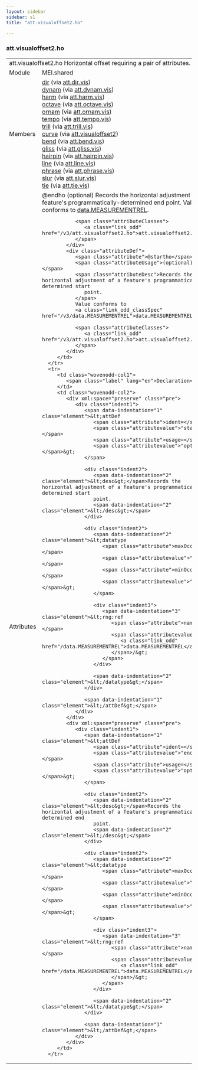 ```yaml
---
layout: sidebar
sidebar: s1
title: "att.visualoffset2.ho"

---
```


<div class="classSpec att">
   <h3 id="att.visualoffset2.ho">att.visualoffset2.ho</h3>
   <table class="wovenodd">
      <tr>
         <td colspan="2" class="wovenodd-col2">
            <span class="label">att.visualoffset2.ho</span> Horizontal offset requiring a pair of attributes.
         </td>
      </tr>
      <tr>
         <td class="wovenodd-col1">
            <span class="label" lang="en">Module</span>
         </td>
         <td class="wovenodd-col2">MEI.shared</td>
      </tr>
      <tr>
         <td class="wovenodd-col1">
            <span class="label" lang="en">Members</span>
         </td>
         <td class="wovenodd-col2">
            <div class="parent">
               <div>
                  <a class="link_odd_elementSpec" href="/v3/dir">dir</a>
                  <span> (via 
                     <a class="link_odd_classSpec" href="/v3/att.dir.vis">att.dir.vis</a>)
                  </span>
               </div>
               <div>
                  <a class="link_odd_elementSpec" href="/v3/dynam">dynam</a>
                  <span> (via 
                     <a class="link_odd_classSpec" href="/v3/att.dynam.vis">att.dynam.vis</a>)
                  </span>
               </div>
               <div>
                  <a class="link_odd_elementSpec" href="/v3/harm">harm</a>
                  <span> (via 
                     <a class="link_odd_classSpec" href="/v3/att.harm.vis">att.harm.vis</a>)
                  </span>
               </div>
               <div>
                  <a class="link_odd_elementSpec" href="/v3/octave">octave</a>
                  <span> (via 
                     <a class="link_odd_classSpec" href="/v3/att.octave.vis">att.octave.vis</a>)
                  </span>
               </div>
               <div>
                  <a class="link_odd_elementSpec" href="/v3/ornam">ornam</a>
                  <span> (via 
                     <a class="link_odd_classSpec" href="/v3/att.ornam.vis">att.ornam.vis</a>)
                  </span>
               </div>
               <div>
                  <a class="link_odd_elementSpec" href="/v3/tempo">tempo</a>
                  <span> (via 
                     <a class="link_odd_classSpec" href="/v3/att.tempo.vis">att.tempo.vis</a>)
                  </span>
               </div>
               <div>
                  <a class="link_odd_elementSpec" href="/v3/trill">trill</a>
                  <span> (via 
                     <a class="link_odd_classSpec" href="/v3/att.trill.vis">att.trill.vis</a>)
                  </span>
               </div>
               <div>
                  <a class="link_odd_elementSpec" href="/v3/curve">curve</a>
                  <span> (via 
                     <a class="link_odd_classSpec" href="/v3/att.visualoffset2">att.visualoffset2</a>)
                  </span>
               </div>
               <div>
                  <a class="link_odd_elementSpec" href="/v3/bend">bend</a>
                  <span> (via 
                     <a class="link_odd_classSpec" href="/v3/att.bend.vis">att.bend.vis</a>)
                  </span>
               </div>
               <div>
                  <a class="link_odd_elementSpec" href="/v3/gliss">gliss</a>
                  <span> (via 
                     <a class="link_odd_classSpec" href="/v3/att.gliss.vis">att.gliss.vis</a>)
                  </span>
               </div>
               <div>
                  <a class="link_odd_elementSpec" href="/v3/hairpin">hairpin</a>
                  <span> (via 
                     <a class="link_odd_classSpec" href="/v3/att.hairpin.vis">att.hairpin.vis</a>)
                  </span>
               </div>
               <div>
                  <a class="link_odd_elementSpec" href="/v3/line">line</a>
                  <span> (via 
                     <a class="link_odd_classSpec" href="/v3/att.line.vis">att.line.vis</a>)
                  </span>
               </div>
               <div>
                  <a class="link_odd_elementSpec" href="/v3/phrase">phrase</a>
                  <span> (via 
                     <a class="link_odd_classSpec" href="/v3/att.phrase.vis">att.phrase.vis</a>)
                  </span>
               </div>
               <div>
                  <a class="link_odd_elementSpec" href="/v3/slur">slur</a>
                  <span> (via 
                     <a class="link_odd_classSpec" href="/v3/att.slur.vis">att.slur.vis</a>)
                  </span>
               </div>
               <div>
                  <a class="link_odd_elementSpec" href="/v3/tie">tie</a>
                  <span> (via 
                     <a class="link_odd_classSpec" href="/v3/att.tie.vis">att.tie.vis</a>)
                  </span>
               </div>
            </div>
         </td>
      </tr>
      <tr>
         <td class="wovenodd-col1">
            <span class="label" lang="en">Attributes</span>
         </td>
         <td class="wovenodd-col2">
            <div class="attributeDef">
               <span class="attribute">@endho</span>
               <span class="attributeUsage">(optional)</span>
               <span class="attributeDesc">Records the horizontal adjustment of a feature's programmatically-determined end
                  point.
               </span>
               Value conforms to 
               <a class="link_odd_classSpec" href="/v3/data.MEASUREMENTREL">data.MEASUREMENTREL</a>.
               
               <span class="attributeClasses">
                  <a class="link_odd" href="/v3/att.visualoffset2.ho">att.visualoffset2.ho</a>
               </span>
            </div>
            <div class="attributeDef">
               <span class="attribute">@startho</span>
               <span class="attributeUsage">(optional)</span>
               <span class="attributeDesc">Records the horizontal adjustment of a feature's programmatically-determined start
                  point.
               </span>
               Value conforms to 
               <a class="link_odd_classSpec" href="/v3/data.MEASUREMENTREL">data.MEASUREMENTREL</a>.
               
               <span class="attributeClasses">
                  <a class="link_odd" href="/v3/att.visualoffset2.ho">att.visualoffset2.ho</a>
               </span>
            </div>
         </td>
      </tr>
      <tr>
         <td class="wovenodd-col1">
            <span class="label" lang="en">Declaration</span>
         </td>
         <td class="wovenodd-col2">
            <div xml:space="preserve" class="pre">
               <div class="indent1">
                  <span data-indentation="1" class="element">&lt;attDef 
                     <span class="attribute">ident=</span>
                     <span class="attributevalue">"startho"</span> 
                     <span class="attribute">usage=</span>
                     <span class="attributevalue">"opt"</span>&gt;
                  </span>
                  
                  <div class="indent2">
                     <span data-indentation="2" class="element">&lt;desc&gt;</span>Records the horizontal adjustment of a feature's programmatically-determined start
                     point.
                     <span data-indentation="2" class="element">&lt;/desc&gt;</span>
                  </div>
                  
                  <div class="indent2">
                     <span data-indentation="2" class="element">&lt;datatype 
                        <span class="attribute">maxOccurs=</span>
                        <span class="attributevalue">"1"</span> 
                        <span class="attribute">minOccurs=</span>
                        <span class="attributevalue">"1"</span>&gt;
                     </span>
                     
                     <div class="indent3">
                        <span data-indentation="3" class="element">&lt;rng:ref 
                           <span class="attribute">name=</span>
                           <span class="attributevalue">"
                              <a class="link_odd" href="/data.MEASUREMENTREL">data.MEASUREMENTREL</a>"
                           </span>/&gt;
                        </span>
                     </div>
                     
                     <span data-indentation="2" class="element">&lt;/datatype&gt;</span>
                  </div>
                  
                  <span data-indentation="1" class="element">&lt;/attDef&gt;</span>
               </div>
            </div>
            <div xml:space="preserve" class="pre">
               <div class="indent1">
                  <span data-indentation="1" class="element">&lt;attDef 
                     <span class="attribute">ident=</span>
                     <span class="attributevalue">"endho"</span> 
                     <span class="attribute">usage=</span>
                     <span class="attributevalue">"opt"</span>&gt;
                  </span>
                  
                  <div class="indent2">
                     <span data-indentation="2" class="element">&lt;desc&gt;</span>Records the horizontal adjustment of a feature's programmatically-determined end
                     point.
                     <span data-indentation="2" class="element">&lt;/desc&gt;</span>
                  </div>
                  
                  <div class="indent2">
                     <span data-indentation="2" class="element">&lt;datatype 
                        <span class="attribute">maxOccurs=</span>
                        <span class="attributevalue">"1"</span> 
                        <span class="attribute">minOccurs=</span>
                        <span class="attributevalue">"1"</span>&gt;
                     </span>
                     
                     <div class="indent3">
                        <span data-indentation="3" class="element">&lt;rng:ref 
                           <span class="attribute">name=</span>
                           <span class="attributevalue">"
                              <a class="link_odd" href="/data.MEASUREMENTREL">data.MEASUREMENTREL</a>"
                           </span>/&gt;
                        </span>
                     </div>
                     
                     <span data-indentation="2" class="element">&lt;/datatype&gt;</span>
                  </div>
                  
                  <span data-indentation="1" class="element">&lt;/attDef&gt;</span>
               </div>
            </div>
         </td>
      </tr>
   </table>
</div>